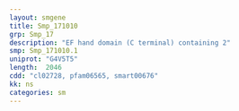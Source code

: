 ```yaml
---
layout: smgene
title: Smp_171010
grp: Smp_17
description: "EF hand domain (C terminal) containing 2"
smp: Smp_171010.1
uniprot: "G4V5T5"
length:  2046
cdd: "cl02728, pfam06565, smart00676"
kk: ns
categories: sm
---
```

